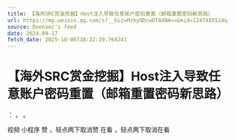 ```yaml
---
title: 【海外SRC赏金挖掘】Host注入导致任意账户密码重置（邮箱重置密码新思路）
url: https://mp.weixin.qq.com/s?__biz=MzkyODcwOTA4NA==&mid=2247485514&idx=1&sn=9a4ecb4692a652ce11707120aa6f559f
source: Doonsec's feed
date: 2024-09-17
fetch_date: 2025-10-06T18:22:39.764241
---
```


# 【海外SRC赏金挖掘】Host注入导致任意账户密码重置（邮箱重置密码新思路）

：
，
。

视频
小程序
赞
，轻点两下取消赞
在看
，轻点两下取消在看
